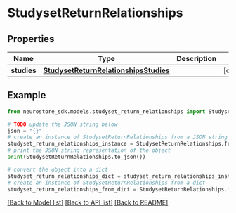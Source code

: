 # StudysetReturnRelationships


## Properties

Name | Type | Description | Notes
------------ | ------------- | ------------- | -------------
**studies** | [**StudysetReturnRelationshipsStudies**](StudysetReturnRelationshipsStudies.md) |  | [optional] 

## Example

```python
from neurostore_sdk.models.studyset_return_relationships import StudysetReturnRelationships

# TODO update the JSON string below
json = "{}"
# create an instance of StudysetReturnRelationships from a JSON string
studyset_return_relationships_instance = StudysetReturnRelationships.from_json(json)
# print the JSON string representation of the object
print(StudysetReturnRelationships.to_json())

# convert the object into a dict
studyset_return_relationships_dict = studyset_return_relationships_instance.to_dict()
# create an instance of StudysetReturnRelationships from a dict
studyset_return_relationships_from_dict = StudysetReturnRelationships.from_dict(studyset_return_relationships_dict)
```
[[Back to Model list]](../README.md#documentation-for-models) [[Back to API list]](../README.md#documentation-for-api-endpoints) [[Back to README]](../README.md)


